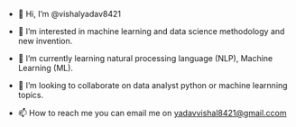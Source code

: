 - 👋 Hi, I’m @vishalyadav8421
- 👀 I’m interested in machine learning and data science methodology and new invention.
- 🌱 I’m currently learning natural processing language (NLP), Machine Learning (ML).
  
- 💞️ I’m looking to collaborate on data analyst python or machine learnning topics.
- 📫 How to reach me you can email me on yadavvishal8421@gmail.ccom



<!---
vishalyadav8421/vishalyadav8421 is a ✨ special ✨ repository because its `README.md` (this file) appears on your GitHub profile.
You can click the Preview link to take a look at your changes.
---->
